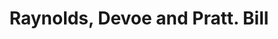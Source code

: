 ---
doi: 10.7916/D89W1SN6
date_other: '1850'
date_other_textual: 1850-1859
form: printed ephemera
genre:
- Invoices
name:
- Raynolds, Devoe and Pratt
object_in_context_url: https://biggert.cul.columbia.edu/items/view/ave_biggert_01103
subject_hierarchical_geographic:
- New York, New York, United States
subject_name:
- Raynolds, Devoe and Pratt
title: Raynolds, Devoe and Pratt. Bill
sort_title: Raynolds, Devoe and Pratt. Bill
call_number: ave_biggert_01103
coordinates:
- 40.71277777777778,-74.00583333333333
pid: ave_biggert_01103
identifiers: ave_biggert_01103
thumbnail: false
permalink: /biggert/ave_biggert_01103/
layout: iiif-image-page
---